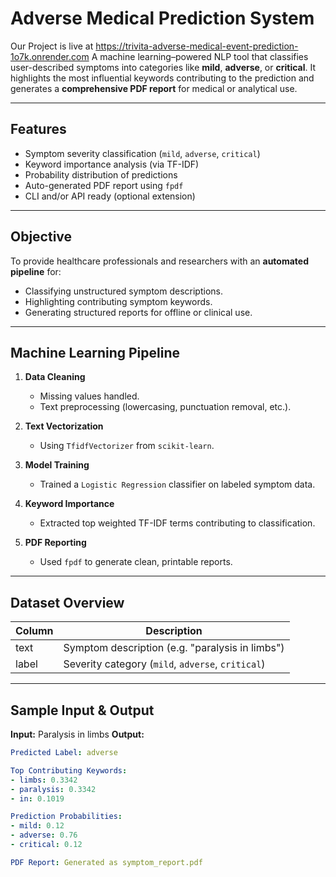#  Adverse Medical Prediction System


Our Project is live at https://trivita-adverse-medical-event-prediction-1o7k.onrender.com
A machine learning–powered NLP tool that classifies user-described symptoms into categories like **mild**, **adverse**, or **critical**. It highlights the most influential keywords contributing to the prediction and generates a **comprehensive PDF report** for medical or analytical use.

---

##  Features

- Symptom severity classification (`mild`, `adverse`, `critical`)
- Keyword importance analysis (via TF-IDF)
- Probability distribution of predictions
- Auto-generated PDF report using `fpdf`
- CLI and/or API ready (optional extension)

---

##  Objective

To provide healthcare professionals and researchers with an **automated pipeline** for:

- Classifying unstructured symptom descriptions.
- Highlighting contributing symptom keywords.
- Generating structured reports for offline or clinical use.

---

##  Machine Learning Pipeline

1. **Data Cleaning**  
   - Missing values handled.
   - Text preprocessing (lowercasing, punctuation removal, etc.).

2. **Text Vectorization**  
   - Using `TfidfVectorizer` from `scikit-learn`.

3. **Model Training**  
   - Trained a `Logistic Regression` classifier on labeled symptom data.

4. **Keyword Importance**  
   - Extracted top weighted TF-IDF terms contributing to classification.

5. **PDF Reporting**  
   - Used `fpdf` to generate clean, printable reports.

---

## Dataset Overview

| Column | Description                     |
|--------|---------------------------------|
| text   | Symptom description (e.g. "paralysis in limbs") |
| label  | Severity category (`mild`, `adverse`, `critical`) |

---

## Sample Input & Output

**Input:**
Paralysis in limbs
**Output:**
```yaml
Predicted Label: adverse

Top Contributing Keywords:
- limbs: 0.3342
- paralysis: 0.3342
- in: 0.1019

Prediction Probabilities:
- mild: 0.12
- adverse: 0.76
- critical: 0.12

PDF Report: Generated as symptom_report.pdf
